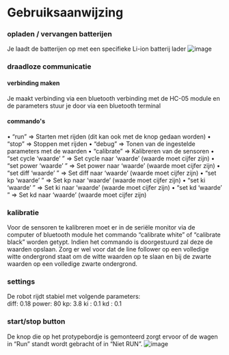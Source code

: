 # Gebruiksaanwijzing

### opladen / vervangen batterijen
Je laadt de batterijen op met een specifieke Li-ion batterij lader
![image](https://user-images.githubusercontent.com/115156903/209110387-6782f428-92c3-4b1a-bc80-7447a6cde8b3.png)


### draadloze communicatie
#### verbinding maken
Je maakt verbinding via een bluetooth verbinding met de HC-05 module en de parameters stuur je door via een bluetooth terminal

#### commando's
•	 “run” => Starten met rijden (dit kan ook met de knop gedaan worden)
•	“stop” => Stoppen met rijden
•	“debug” => Tonen van de ingestelde parameters met de waarden
•	“calibrate” => Kalibreren van de sensoren
•	“set cycle ‘waarde’ ” => Set cycle naar ‘waarde’ (waarde moet cijfer zijn)
•	 “set power ‘waarde’ ” => Set power naar ‘waarde’ (waarde moet cijfer zijn)
•	 “set diff ‘waarde’ ” => Set diff naar ‘waarde’ (waarde moet cijfer zijn)
•	“set kp ‘waarde’ ” => Set kp naar ‘waarde’ (waarde moet cijfer zijn)
•	“set ki ‘waarde’ ” => Set ki naar ‘waarde’ (waarde moet cijfer zijn)
•	 “set kd ‘waarde’ ” => Set kd naar ‘waarde’ (waarde moet cijfer zijn)


### kalibratie
Voor de sensoren te kalibreren moet er in de seriële monitor via de computer of bluetooth module het commando “calibrate white” of “calibrate black” worden getypt. Indien het commando is doorgestuurd zal deze de waarden opslaan. Zorg er wel voor dat de line follower op een volledige witte ondergrond staat om de witte waarden op te slaan en bij de zwarte waarden op een volledige zwarte ondergrond.
### settings
De robot rijdt stabiel met volgende parameters:  
diff: 0.18
power: 80
kp: 3.8
ki : 0.1
kd : 0.1
### start/stop button
De knop die op het protypebordje is gemonteerd zorgt ervoor of de wagen in “Run” standt wordt gebracht of in “Niet RUN”.
![image](https://user-images.githubusercontent.com/115156903/209109758-73900116-eb08-4f85-a626-6a931d0ec0c2.png)


